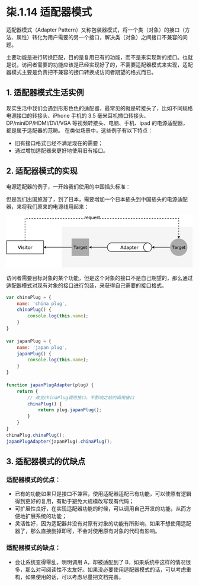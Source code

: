 # 柒.1.14 适配器模式

适配器模式（Adapter Pattern）又称包装器模式，将一个类（对象）的接口（方法、属性）转化为用户需要的另一个接口，解决类（对象）之间接口不兼容的问题。 

主要功能是进行转换匹配，目的是复用已有的功能，而不是来实现新的接口。也就是说，访问者需要的功能应该是已经实现好了的，不需要适配器模式来实现，适配器模式主要是负责把不兼容的接口转换成访问者期望的格式而已。

## 1. 适配器模式生活实例

现实生活中我们会遇到形形色色的适配器，最常见的就是转接头了，比如不同规格电源接口的转接头、iPhone 手机的 3.5 毫米耳机插口转接头、DP/miniDP/HDMI/DVI/VGA 等视频转接头、电脑、手机、ipad 的电源适配器，都是属于适配器的范畴。 在类似场景中，这些例子有以下特点： 

* 旧有接口格式已经不满足现在的需要； 
* 通过增加适配器来更好地使用旧有接口。

## 2. 适配器模式的实现

电源适配器的例子，一开始我们使用的中国插头标准：

但是我们出国旅游了，到了日本，需要增加一个日本插头到中国插头的电源适配器，来将我们原来的电源线用起来：  

![](../.gitbook/assets/7.1.14.1.png)

访问者需要目标对象的某个功能，但是这个对象的接口不是自己期望的，那么通过适配器模式对现有对象的接口进行包装，来获得自己需要的接口格式。

```javascript
var chinaPlug = {
    name: 'china plug',
    chinaPlug() {
        console.log(this.name);
    }
}

var japanPlug = {
    name: 'japan plug',
    japanPlug() {
        console.log(this.name);
    }
}

function japanPlugAdapter(plug) {
    return {
        // 改变chinaPlug调用接口，不影响之前的调用接口
        chinaPlug() {
            return plug.japanPlug();
        }
    }
}
chinaPlug.chinaPlug();
japanPlugAdapter(japanPlug).chinaPlug();
```

## 3. 适配器模式的优缺点

### 适配器模式的优点：

* 已有的功能如果只是接口不兼容，使用适配器适配已有功能，可以使原有逻辑得到更好的复用，有助于避免大规模改写现有代码；
* 可扩展性良好，在实现适配器功能的时候，可以调用自己开发的功能，从而方便地扩展系统的功能；
* 灵活性好，因为适配器并没有对原有对象的功能有所影响，如果不想使用适配器了，那么直接删掉即可，不会对使用原有对象的代码有影响。

### 适配器模式的缺点：

* 会让系统变得零乱，明明调用 A，却被适配到了 B，如果系统中这样的情况很多，那么对可阅读性不太友好。如果没必要使用适配器模式的话，可以考虑重构，如果使用的话，可以考虑尽量把文档完善。

